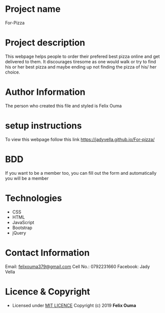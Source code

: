 # Project name
For-Pizza

# Project description
This webpage helps people to order their prefered best pizza online and get delivered to them. It discourages tiresome as one would walk or try to find his or her best pizza and maybe ending up not finding the pizza of his/ her choice.

# Author Information
The person who created this file and styled is Felix Ouma

# setup instructions
To view this webpage follow this link https://jadyvella.github.io/For-pizza/

# BDD
If you want to be a member too, you can fill out the form and automatically you will be a member

# Technologies
* CSS
* HTML
* JavaScript
* Bootstrap
* jQuery

# Contact Information
Email: felixouma379@gmail.com
Cell No.: 0792231660
Facebook: Jady Vella

# Licence & Copyright
- Licensed under [MIT LICENCE](LICENCE)
Copyright (c) 2019 **Felix Ouma**